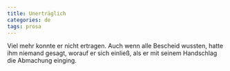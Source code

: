 ```yaml
---
title: Unerträglich
categories: de
tags: prosa
---
```


Viel mehr konnte er nicht ertragen. Auch wenn alle Bescheid wussten, hatte ihm niemand gesagt, worauf er sich einließ, als er mit seinem Handschlag die Abmachung einging.